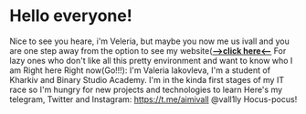 # Hello everyone!
Nice to see you heare, i'm Veleria, but maybe you now me us ivall and you are one step away from the option to see my website([**-->click here<--**](https://valeriia-iakovleva.github.io/homepage/)
For lazy ones who don't like all this pretty environment and want to know who I am Right here Right now(Go!!!):
I'm Valeria Iakovleva, I'm a student of Kharkiv and Binary Studio Academy. I'm in the kinda first stages of my IT race so I'm hungry for new projects and technologies to learn
Here's my telegram, Twitter and Instagram:
https://t.me/aimivall
@vall1ly
Hocus-pocus!